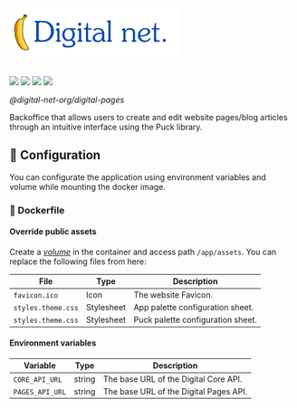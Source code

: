 <h1>
    <img width="300" src="https://raw.githubusercontent.com/digital-net-org/.github/refs/heads/master/assets/logo_v2025.svg">
</h1>
<div justify="center">
    <a href="https://www.docker.com/"><img src="https://img.shields.io/badge/Docker-blue.svg?color=1d63ed"></a>
    <a href="https://www.typescriptlang.org/"><img src="https://img.shields.io/badge/Typescript-blue.svg?color=3178c6"></a>
    <a href="https://react.dev/"><img src="https://img.shields.io/badge/React-blue.svg?color=00d8ff"></a>
    <a href="https://puckeditor.com/"><img src="https://img.shields.io/badge/Puck-black.svg?color=111111"></a>
</div>

_@digital-net-org/digital-pages_

Backoffice that allows users to create and edit website pages/blog articles through an intuitive interface using the
Puck library.

## :memo: Configuration

You can configurate the application using environment variables and volume while mounting the docker image.

### :whale2: Dockerfile

#### Override public assets

Create a [_volume_](https://docs.docker.com/engine/storage/volumes/) in the container and access path `/app/assets`. You
can replace the following files from here:

| File               | Type       | Description                       |
|--------------------|------------|-----------------------------------|
| `favicon.ico`      | Icon       | The website Favicon.              |
| `styles.theme.css` | Stylesheet | App palette configuration sheet.  |
| `styles.theme.css` | Stylesheet | Puck palette configuration sheet. |

#### Environment variables

| Variable        | Type   | Description                            |
|-----------------|--------|----------------------------------------|
| `CORE_API_URL`  | string | The base URL of the Digital Core API.  |
| `PAGES_API_URL` | string | The base URL of the Digital Pages API. |
